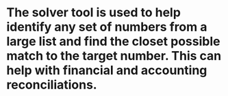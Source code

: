 # The solver tool is used to help identify any set of numbers from a large list and find the closet possible match to the target number. This can help with financial and accounting reconciliations.
